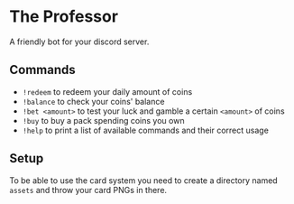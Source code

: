 # The Professor
A friendly bot for your discord server.
## Commands
- `!redeem` to redeem your daily amount of coins
- `!balance` to check your coins' balance
- `!bet <amount>` to test your luck and gamble a certain `<amount>` of coins
- `!buy` to buy a pack spending coins you own
- `!help` to print a list of available commands and their correct usage
## Setup
To be able to use the card system you need to create a directory named `assets` and throw your card PNGs in there.
